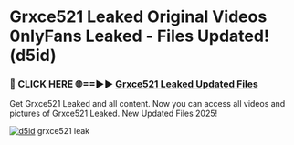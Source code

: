 # Grxce521 Leaked Original Videos 0nlyFans Leaked - Files Updated! (d5id)

<h3>🔴 CLICK HERE 🌐==►► <a href="https://tinyurl.com/2wckxsce" rel="nofollow">Grxce521 Leaked Updated Files</a></h3>

Get Grxce521 Leaked and all content. Now you can access all videos and pictures of Grxce521 Leaked. New Updated Files 2025!

[![d5id](https://i.imgur.com/AFduVYN.gif)](https://tinyurl.com/2wckxsce)
grxce521 leak